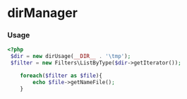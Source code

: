 dirManager
==========

### Usage

```php
<?php 
 $dir = new dirUsage(__DIR__ . '\tmp');
 $filter = new Filters\ListByType($dir->getIterator());

    foreach($filter as $file){
        echo $file->getNameFile();
    }
```
